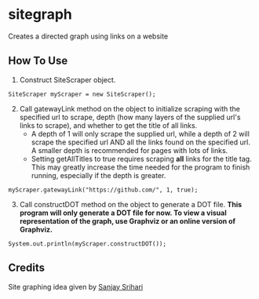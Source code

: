 # sitegraph
Creates a directed graph using links on a website

## How To Use
1. Construct SiteScraper object.
```
SiteScraper myScraper = new SiteScraper();
```
2. Call gatewayLink method on the object to initialize scraping with the specified url to scrape, depth (how many layers of the supplied url's links to scrape), and whether to get the title of all links. 
    * A depth of 1 will only scrape the supplied url, while a depth of 2 will scrape the specified url AND all the links found on the specified url. A smaller depth is recommended for pages with lots of links.
    * Setting getAllTitles to true requires scraping **all** links for the title tag. This may greatly increase the time needed for the program to finish running, especially if the depth is greater.
```
myScraper.gatewayLink("https://github.com/", 1, true);
```
3. Call constructDOT method on the object to generate a DOT file. **This program will only generate a DOT file for now. To view a visual representation of the graph, use Graphviz or an online version of Graphviz.**
```
System.out.println(myScraper.constructDOT());
```

## Credits
Site graphing idea given by [Sanjay Srihari](https://github.com/sanjaysrihari)

